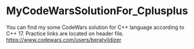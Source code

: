 # MyCodeWarsSolutionFor_Cplusplus
You can find my some CodeWars solution for C++ language according to C++ 17. Practice links are located on header file. https://www.codewars.com/users/beratyildizer
